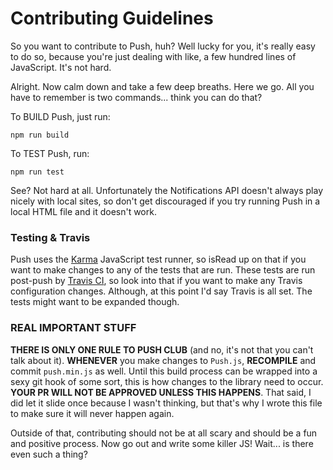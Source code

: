 # Contributing Guidelines
So you want to contribute to Push, huh? Well lucky for you, it's really easy to do so, because you're just dealing with like, a few hundred lines of JavaScript. It's not hard.

Alright. Now calm down and take a few deep breaths. Here we go. All you have to remember is two commands... think you can do that?

To BUILD Push, just run:

```
npm run build
```

To TEST Push, run:

```
npm run test
```

See? Not hard at all. Unfortunately the Notifications API doesn't always play nicely with local sites, so don't get discouraged if you try running Push in a local HTML file and it doesn't work.

### Testing & Travis ###
Push uses the [Karma](https://karma-runner.github.io/1.0/index.html) JavaScript test runner, so isRead up on that if you want to make changes to any of the tests that are run. These tests are run post-push by [Travis CI](https://travis-ci.org), so look into that if you want to make any Travis configuration changes. Although, at this point I'd say Travis is all set. The tests might want to be expanded though.

### REAL IMPORTANT STUFF ###
**THERE IS ONLY ONE RULE TO PUSH CLUB** (and no, it's not that you can't talk about it). **WHENEVER** you make changes to `Push.js`, **RECOMPILE** and commit `push.min.js` as well. Until this build process can be wrapped into a sexy git hook of some sort, this is how changes to the library need to occur. **YOUR PR WILL NOT BE APPROVED UNLESS THIS HAPPENS**. That said, I did let it slide once because I wasn't thinking, but that's why I wrote this file to make sure it will never happen again.

Outside of that, contributing should not be at all scary and should be a fun and positive process. Now go out and write some killer JS! Wait... is there even such a thing?
